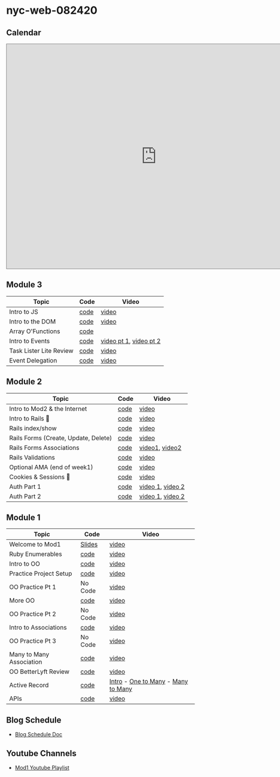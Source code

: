 # nyc-web-082420

## Calendar

<iframe src="https://calendar.google.com/calendar/embed?height=600&amp;wkst=1&amp;bgcolor=%233F51B5&amp;ctz=America%2FNew_York&amp;src=Y19pb2NnNnNoYXVjNjRkdXBicDhzbGphaHJ0b0Bncm91cC5jYWxlbmRhci5nb29nbGUuY29t&amp;src=ZW4udXNhI2hvbGlkYXlAZ3JvdXAudi5jYWxlbmRhci5nb29nbGUuY29t&amp;color=%23616161&amp;color=%230B8043&amp;mode=WEEK" style="border:solid 1px #777" width="800" height="600" frameborder="0" scrolling="no"></iframe>

## Module 3
| Topic            | Code                | Video                |
| -----            | ----                | -----                |
| Intro to JS | [code](https://github.com/learn-co-students/nyc-web-082420/tree/master/19-intro-to-js)  | [video](https://youtu.be/51zxjrW9uzE) |
| Intro to the DOM | [code](https://github.com/learn-co-students/nyc-web-082420/tree/master/20-intro-to-the-dom)  | [video](https://youtu.be/TrfBUBBDvXs) |
| Array O'Functions | [code](https://github.com/learn-co-students/nyc-web-082420/tree/master/21-array-o-functions) |  |
| Intro to Events | [code](https://github.com/learn-co-students/nyc-web-082420/tree/master/22-intro-to-events) | [video pt 1](https://youtu.be/CNi1VSALTJA), [video pt 2](https://youtu.be/qa0h2FarbR4) |
| Task Lister Lite Review | [code](https://github.com/learn-co-students/nyc-web-082420/tree/master/23-task-lister-lite-review) | [video](https://youtu.be/kXp7LDR_dXI)  |
| Event Delegation | [code](https://github.com/learn-co-students/nyc-web-082420/tree/master/24-event-delegation) | [video](https://youtu.be/UjZ_ZBS1ZPA)  |





## Module 2
| Topic            | Code                | Video                |
| -----            | ----                | -----                |
| Intro to Mod2 & the Internet  | [code](https://github.com/learn-co-students/nyc-web-082420/tree/master/08-intro-to-mod2)  | [video](https://youtu.be/1zNQFh-oJeA) |
| Intro to Rails 🚂 | [code](https://github.com/learn-co-students/nyc-web-082420/tree/master/09-intro-to-rails)  | [video](https://youtu.be/Mql76OhNJrE) |
| Rails index/show  | [code](https://github.com/learn-co-students/nyc-web-082420/tree/master/10-rails-index-show)  | [video](https://youtu.be/ioT1eISnXhg) |
| Rails Forms (Create, Update, Delete)  | [code](https://github.com/learn-co-students/nyc-web-082420/tree/master/11-rails-forms-create-upate-delete)  | [video](https://youtu.be/Y7WC_CUTYAM) |
| Rails Forms Associations  | [code](https://github.com/learn-co-students/nyc-web-082420/tree/master/12-rails-associations) | [video1](https://youtu.be/5sXuiZhM-_8), [video2](https://youtu.be/AgzdCvubhB4) |
| Rails Validations  | [code](https://github.com/learn-co-students/nyc-web-082420/tree/master/13-rails-validations)  | [video](https://youtu.be/Sx6DAcE9IoM) |
| Optional AMA (end of week1)  | [code](https://github.com/learn-co-students/nyc-web-082420/tree/master/14-ama-session)  | [video](https://youtu.be/ulaHNsa1NKU) |
| Cookies & Sessions 🍪| [code](https://github.com/learn-co-students/nyc-web-082420/tree/master/16-sessions-cookies) | [video](https://youtu.be/2FVhTQHvr-k) |
| Auth Part 1 | [code](https://github.com/learn-co-students/nyc-web-082420/tree/master/17-auth-1) | [video 1](https://youtu.be/M8KKtveDDbc), [video 2](https://youtu.be/fzwIWYz-xFk) |
| Auth Part 2 | [code](https://github.com/learn-co-students/nyc-web-082420/tree/master/18-auth-2) | [video 1](https://youtu.be/J01TWBpQhkE), [video 2](https://youtu.be/RQoi8bjxX_o) |




## Module 1
| Topic            | Code                | Video                |
| -----            | ----                | -----                |
| Welcome to Mod1  | [Slides](https://docs.google.com/presentation/d/1h2Ltvdh1vqd2fGTGx1wu2XAneICacSAa7yBWmSX32Iw)  | [video](https://youtu.be/R3yxHnV9Y5U) |
| Ruby Enumerables | [code](https://github.com/learn-co-students/nyc-web-082420/tree/master/01-intro-enumberables) | [video](https://youtu.be/eXbD4uRuV6k) |
| Intro to OO | [code](https://github.com/learn-co-students/nyc-web-082420/tree/master/02-intro-oo) | [video](https://youtu.be/NR3sLIA_NV8) |
| Practice Project Setup | [code](https://github.com/learn-co-students/oo-practice-assignment---use-this-one--oo-practice---use-this-one-1598382523) | [video](https://youtu.be/H3zTgVKT2Zc) |
| OO Practice Pt 1 | No Code | [video](https://youtu.be/3VaLLuc78GY) |
| More OO | [code](https://github.com/learn-co-students/nyc-web-082420/tree/master/03-more-oo) | [video](https://youtu.be/JZn-0tuxl20) |
| OO Practice Pt 2 | No Code | [video](https://youtu.be/UWubqMTSEDE) |
| Intro to Associations | [code](https://github.com/learn-co-students/nyc-web-082420/tree/master/04-oo-associations) | [video](https://youtu.be/8CnDuLePinQ) |
| OO Practice Pt 3 | No Code | [video](https://youtu.be/6sCg01rF4vU) |
| Many to Many Association | [code](https://github.com/learn-co-students/nyc-web-082420/tree/master/05-many-to-many) | [video](https://youtu.be/lZP7N7kvymw) |
| OO BetterLyft Review | [code](https://github.com/learn-co-students/nyc-web-082420/tree/master/06-oo-betterlyft-review) | [video](https://youtu.be/p0Is78GBV3I) |
| Active Record | [code](https://github.com/learn-co-students/nyc-web-082420/tree/master/07-active-record) | [Intro](https://youtu.be/qVEN-pnYbP8) - [One to Many](https://youtu.be/LOGpfhoxGqw) - [Many to Many](https://youtu.be/4q4Va1bTsHc) |
| APIs| [code](https://github.com/learn-co-students/nyc-web-080320/tree/master/07-apis) | [video](https://youtu.be/3s2lcX5fj2A) |



## Blog Schedule
- [Blog Schedule Doc](https://docs.google.com/document/d/1iiDDyaKwwAZm4MsTOAOKiHmF7cu4z87MKd0YOj4dGGg/edit?usp=sharing)

## Youtube Channels
- [Mod1 Youtube Playlist](https://www.youtube.com/playlist?list=PL7N6AJhHq4A5PKVsAatzUNVnwtdvYf2D1)
